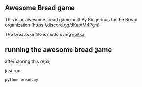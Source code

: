## Awesome Bread game

This is an awesome bread game built By Kingerious for the Bread organization (https://discord.gg/dKaptM4Pgm)

The bread.exe file is made using [nuitka](https://nuitka.net/)

## running the awesome bread game

after cloning this repo,

just run:

```bash
python bread.py
```
